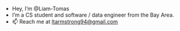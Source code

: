 - Hey, I’m @Liam-Tomas
- I’m a CS student and software / data engineer from the Bay Area.
- 📫 Reach me at ltarmstrong94@gmail.com

<!---
Liam-Tomas/Liam-Tomas is a ✨ special ✨ repository because its `README.md` (this file) appears on your GitHub profile.
You can click the Preview link to take a look at your changes.
--->
